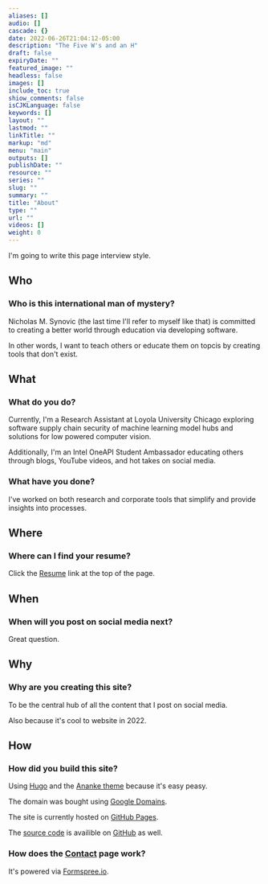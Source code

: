 ```yaml
---
aliases: []
audio: []
cascade: {}
date: 2022-06-26T21:04:12-05:00
description: "The Five W's and an H"
draft: false
expiryDate: ""
featured_image: ""
headless: false
images: []
include_toc: true
shiow_comments: false
isCJKLanguage: false
keywords: []
layout: ""
lastmod: ""
linkTitle: ""
markup: "md"
menu: "main"
outputs: []
publishDate: ""
resource: ""
series: ""
slug: ""
summary: ""
title: "About"
type: ""
url: ""
videos: []
weight: 0
---
```


I'm going to write this page interview style.

## Who

### Who is this international man of mystery?

Nicholas M. Synovic (the last time I'll refer to myself like that) is committed
to creating a better world through education via developing software.

In other words, I want to teach others or educate them on topcis by creating
tools that don't exist.

## What

### What do you do?

Currently, I'm a Research Assistant at Loyola University Chicago exploring
software supply chain security of machine learning model hubs and solutions
for low powered computer vision.

Additionally, I'm an Intel OneAPI Student Ambassador educating others through
blogs, YouTube videos, and hot takes on social media.

### What have you done?

I've worked on both research and corporate tools that simplify and provide
insights into processes.

## Where

### Where can I find your resume?

Click the [Resume](../resume) link at the top of the page.

## When

### When will you post on social media next?

Great question.

## Why

### Why are you creating this site?

To be the central hub of all the content that I post on social media.

Also because it's cool to website in 2022.

## How

### How did you build this site?

Using [Hugo](https://gohugo.io) and the
[Ananke theme](https://github.com/theNewDynamic/gohugo-theme-ananke)
because it's easy peasy.

The domain was bought using [Google Domains](https://domains.google.com).

The site is currently hosted on [GitHub Pages](https://pages.github.com/).

The [source code](https://github.com/NicholasSynovic/nsynovic.dev) is
availible on [GitHub](https://github.com) as well.

### How does the [Contact](../contact) page work?

It's powered via [Formspree.io](https://formspree.io).
